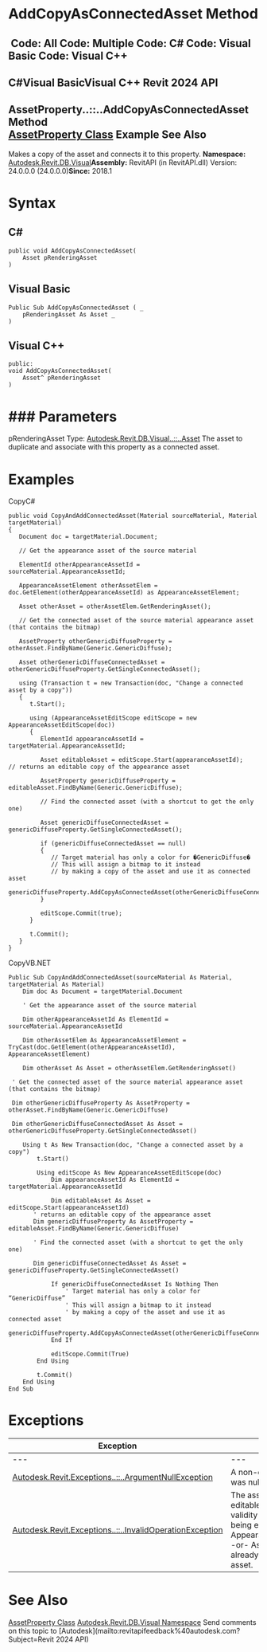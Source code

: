 # AddCopyAsConnectedAsset Method

﻿
 Code: All Code: Multiple Code: C# Code: Visual Basic Code: Visual C++   
---  
C#Visual BasicVisual C++
Revit 2024 API  
---  
AssetProperty..::..AddCopyAsConnectedAsset Method   
[AssetProperty Class](7be89499-d011-ab43-4715-0ee6f9335970.md "AssetProperty Class") Example See Also  
---  
Makes a copy of the asset and connects it to this property. 
**Namespace:** [Autodesk.Revit.DB.Visual](f5a10581-6ac2-be19-0e32-f87d05bc8b83.md "Autodesk.Revit.DB.Visual Namespace")**Assembly:** RevitAPI (in RevitAPI.dll) Version: 24.0.0.0 (24.0.0.0)**Since:** 2018.1 
# Syntax
C#  
---  
```text
public void AddCopyAsConnectedAsset(
	Asset pRenderingAsset
)
```
  
Visual Basic  
---  
```text
Public Sub AddCopyAsConnectedAsset ( _
	pRenderingAsset As Asset _
)
```
  
Visual C++  
---  
```text
public:
void AddCopyAsConnectedAsset(
	Asset^ pRenderingAsset
)
```
  
# ### Parameters
pRenderingAsset
    Type: [Autodesk.Revit.DB.Visual..::..Asset](598e104b-b6ec-9ebe-7a93-ec96b8cbeba9.md "Asset Class") The asset to duplicate and associate with this property as a connected asset. 
# Examples
CopyC#
```text
public void CopyAndAddConnectedAsset(Material sourceMaterial, Material targetMaterial)
{
   Document doc = targetMaterial.Document;

   // Get the appearance asset of the source material

   ElementId otherAppearanceAssetId = sourceMaterial.AppearanceAssetId;

   AppearanceAssetElement otherAssetElem = doc.GetElement(otherAppearanceAssetId) as AppearanceAssetElement;

   Asset otherAsset = otherAssetElem.GetRenderingAsset();

   // Get the connected asset of the source material appearance asset (that contains the bitmap)

   AssetProperty otherGenericDiffuseProperty = otherAsset.FindByName(Generic.GenericDiffuse);

   Asset otherGenericDiffuseConnectedAsset = otherGenericDiffuseProperty.GetSingleConnectedAsset();

   using (Transaction t = new Transaction(doc, "Change a connected asset by a copy"))
   {
      t.Start();

      using (AppearanceAssetEditScope editScope = new AppearanceAssetEditScope(doc))
      {
         ElementId appearanceAssetId = targetMaterial.AppearanceAssetId;

         Asset editableAsset = editScope.Start(appearanceAssetId);   // returns an editable copy of the appearance asset                   

         AssetProperty genericDiffuseProperty = editableAsset.FindByName(Generic.GenericDiffuse);

         // Find the connected asset (with a shortcut to get the only one)

         Asset genericDiffuseConnectedAsset = genericDiffuseProperty.GetSingleConnectedAsset();

         if (genericDiffuseConnectedAsset == null)
         {
            // Target material has only a color for �GenericDiffuse�
            // This will assign a bitmap to it instead
            // by making a copy of the asset and use it as connected asset
            genericDiffuseProperty.AddCopyAsConnectedAsset(otherGenericDiffuseConnectedAsset);
         }       

         editScope.Commit(true);
      }

      t.Commit();
   }
}
```

CopyVB.NET
```text
Public Sub CopyAndAddConnectedAsset(sourceMaterial As Material, targetMaterial As Material)
    Dim doc As Document = targetMaterial.Document

    ' Get the appearance asset of the source material

    Dim otherAppearanceAssetId As ElementId = sourceMaterial.AppearanceAssetId

    Dim otherAssetElem As AppearanceAssetElement = TryCast(doc.GetElement(otherAppearanceAssetId), AppearanceAssetElement)

    Dim otherAsset As Asset = otherAssetElem.GetRenderingAsset()

 ' Get the connected asset of the source material appearance asset (that contains the bitmap)

 Dim otherGenericDiffuseProperty As AssetProperty = otherAsset.FindByName(Generic.GenericDiffuse)

 Dim otherGenericDiffuseConnectedAsset As Asset = otherGenericDiffuseProperty.GetSingleConnectedAsset()

    Using t As New Transaction(doc, "Change a connected asset by a copy")
        t.Start()

        Using editScope As New AppearanceAssetEditScope(doc)
            Dim appearanceAssetId As ElementId = targetMaterial.AppearanceAssetId

            Dim editableAsset As Asset = editScope.Start(appearanceAssetId)
       ' returns an editable copy of the appearance asset                   
       Dim genericDiffuseProperty As AssetProperty = editableAsset.FindByName(Generic.GenericDiffuse)

       ' Find the connected asset (with a shortcut to get the only one)

       Dim genericDiffuseConnectedAsset As Asset = genericDiffuseProperty.GetSingleConnectedAsset()

            If genericDiffuseConnectedAsset Is Nothing Then
                ' Target material has only a color for “GenericDiffuse”
                ' This will assign a bitmap to it instead
                ' by making a copy of the asset and use it as connected asset
                genericDiffuseProperty.AddCopyAsConnectedAsset(otherGenericDiffuseConnectedAsset)
            End If

            editScope.Commit(True)
        End Using

        t.Commit()
    End Using
End Sub
```

# Exceptions
| Exception | Condition |
| --- | --- |
| --- | --- |
| [Autodesk.Revit.Exceptions..::..ArgumentNullException](631e1424-60f4-929b-4e52-dda9dcd26316.md "ArgumentNullException Class") | A non-optional argument was null |
| [Autodesk.Revit.Exceptions..::..InvalidOperationException](9e715f03-3884-e539-4dd6-8d7545733adc.md "InvalidOperationException Class") | The asset property is not editable. -or- Cannot check validity for a property not being edited in AppearanceAssetEditScope. -or- Asset property is already connected to one asset. |

# See Also
[AssetProperty Class](7be89499-d011-ab43-4715-0ee6f9335970.md "AssetProperty Class")
[Autodesk.Revit.DB.Visual Namespace](f5a10581-6ac2-be19-0e32-f87d05bc8b83.md "Autodesk.Revit.DB.Visual Namespace")
Send comments on this topic to [Autodesk](mailto:revitapifeedback%40autodesk.com?Subject=Revit 2024 API)